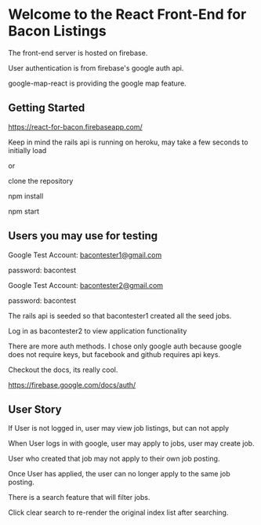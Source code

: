 # Welcome to the React Front-End for Bacon Listings

The front-end server is hosted on firebase.

User authentication is from firebase's google auth api.

google-map-react is providing the google map feature.

## Getting Started

https://react-for-bacon.firebaseapp.com/

Keep in mind the rails api is running on heroku, may take a few seconds to initially load 

or

clone the repository

npm install

npm start

## Users you may use for testing

Google Test Account: bacontester1@gmail.com

password: bacontest

Google Test Account: bacontester2@gmail.com

password: bacontest

The rails api is seeded so that bacontester1 created all the seed jobs.

Log in as bacontester2 to view application functionality

There are more auth methods. I chose only google auth because google does not require keys, but facebook and github requires api keys.

Checkout the docs, its really cool.

https://firebase.google.com/docs/auth/

## User Story

If User is not logged in, user may view job listings, but can not apply

When User logs in with google, user may apply to jobs, user may create job.

User who created that job may not apply to their own job posting.

Once User has applied, the user can no longer apply to the same job posting.

There is a search feature that will filter jobs.

Click clear search to re-render the original index list after searching.
